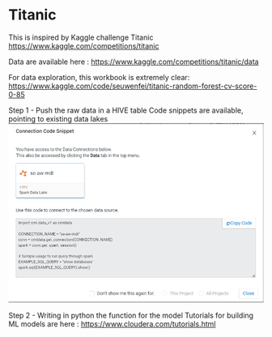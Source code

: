 # Titanic
This is inspired by Kaggle challenge Titanic
https://www.kaggle.com/competitions/titanic

Data are available here :
https://www.kaggle.com/competitions/titanic/data

For data exploration, this workbook is extremely clear:
https://www.kaggle.com/code/seuwenfei/titanic-random-forest-cv-score-0-85


Step 1 - Push the raw data in a HIVE table
Code snippets are available, pointing to existing data lakes
![](images/CodeSnippet_HIVEConnection.png)


Step 2 -  Writing in python the function for the model
Tutorials for building ML models are here :
https://www.cloudera.com/tutorials.html


